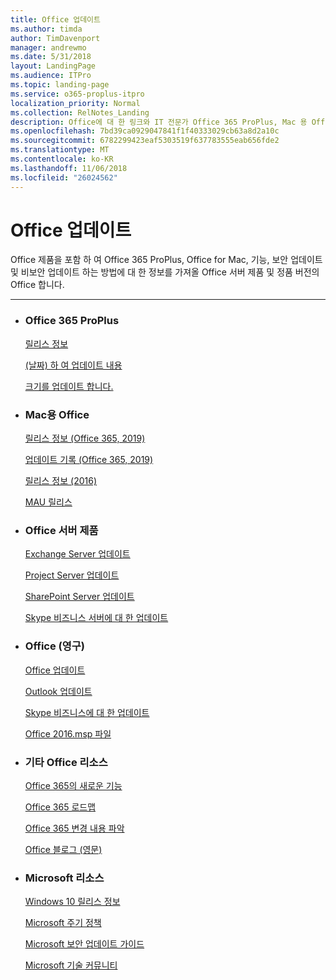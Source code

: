 ```yaml
---
title: Office 업데이트
ms.author: timda
author: TimDavenport
manager: andrewmo
ms.date: 5/31/2018
layout: LandingPage
ms.audience: ITPro
ms.topic: landing-page
ms.service: o365-proplus-itpro
localization_priority: Normal
ms.collection: RelNotes_Landing
description: Office에 대 한 링크와 IT 전문가 Office 365 ProPlus, Mac 용 Office, 영구 Office 및 Office Server에 대 한 콘텐츠를 릴리스하고 제공 제품
ms.openlocfilehash: 7bd39ca0929047841f1f40333029cb63a8d2a10c
ms.sourcegitcommit: 6782299423eaf5303519f637783555eab656fde2
ms.translationtype: MT
ms.contentlocale: ko-KR
ms.lasthandoff: 11/06/2018
ms.locfileid: "26024562"
---
```

# <a name="office-updates"></a>Office 업데이트

  
Office 제품을 포함 하 여 Office 365 ProPlus, Office for Mac, 기능, 보안 업데이트 및 비보안 업데이트 하는 방법에 대 한 정보를 가져올 Office 서버 제품 및 정품 버전의 Office 합니다.
  

---

<ul class="panelContent cardsW">
    <li>
        <div class="cardSize">
            <div class="cardPadding">
                <div class="card">
                    <div class="cardText">
                        <h3>Office 365 ProPlus</h3>
                        <p><a href="release-notes-office365-proplus.md">릴리스 정보</a></p>
                        <p><a href="update-history-office365-proplus-by-date.md">(날짜) 하 여 업데이트 내용</a></p>
                        <p><a href="download-sizes-office365-proplus-updates.md">크기를 업데이트 합니다.</a></p>
                    </div>
                </div>
            </div>
        </div>
    </li>
    <li>
        <div class="cardSize">
            <div class="cardPadding">
                <div class="card">
                    <div class="cardText">
                        <h3>Mac용 Office</h3>
                        <p><a href="release-notes-office-for-mac.md">릴리스 정보 (Office 365, 2019)</a></p>
                        <p><a href="update-history-office-for-mac.md">업데이트 기록 (Office 365, 2019)</a></p>
                        <p><a href="release-notes-office-2016-mac.md">릴리스 정보 (2016)</a></p>
                        <p><a href="release-history-microsoft-autoupdate.md">MAU 릴리스</a></p>
                     </div>
                </div>
            </div>
        </div>
    </li>
    <li>
        <div class="cardSize">
            <div class="cardPadding">
                <div class="card">
                    <div class="cardText">
                        <h3>Office 서버 제품</h3>
                        <p><a href="https://docs.microsoft.com/Exchange/new-features/build-numbers-and-release-dates">Exchange Server 업데이트</a></p>
                        <p><a href="project-server-updates.md">Project Server 업데이트</a></p>
                        <p><a href="sharepoint-updates.md">SharePoint Server 업데이트</a></p>
                        <p><a href="https://docs.microsoft.com/SkypeForBusiness/sfb-server-updates">Skype 비즈니스 서버에 대 한 업데이트</a></p>
               </div>
                </div>
            </div>
        </div> 
    </li>
</ul>  


<ul class="panelContent cardsW">
    <li>
        <div class="cardSize">
            <div class="cardPadding">
                <div class="card">
                    <div class="cardText">
                        <h3>Office (영구)</h3>
                            <p><a href="office-updates-msi.md">Office 업데이트</a></p>
                            <p><a href="outlook-updates-msi.md">Outlook 업데이트</a></p>
                            <p><a href="https://docs.microsoft.com/SkypeForBusiness/sfb-client-updates">Skype 비즈니스에 대 한 업데이트</a></p>
                            <p><a href="msp-files-office-2016.md">Office 2016.msp 파일</a></p>
                    </div>
                </div>
            </div>
        </div>
    </li>
    <li>
        <div class="cardSize">
            <div class="cardPadding">
                <div class="card">
                    <div class="cardText">
                        <h3>기타 Office 리소스</h3>
                            <p><a href="https://support.office.com/article/95c8d81d-08ba-42c1-914f-bca4603e1426">Office 365의 새로운 기능</a></p>
                            <p><a href="https://www.microsoft.com/microsoft-365/roadmap?rtc=2&filters=O365">Office 365 로드맵</a></p>
                            <p><a href="https://support.office.com/article/719f4904-cbdd-4889-a0cf-fbd7837dfecd">Office 365 변경 내용 파악</a></p>
                            <p><a href="https://www.microsoft.com/microsoft-365/blog/office/">Office 블로그 (영문)</a></p>
                    </div>
                </div>
            </div>
        </div>
    </li>
    <li>
        <div class="cardSize">
            <div class="cardPadding">
                <div class="card">
                    <div class="cardText">
                        <h3>Microsoft 리소스</h3>
                            <p><a href="https://www.microsoft.com/itpro/windows-10/release-information">Windows 10 릴리스 정보</a></p>
                            <p><a href="https://support.microsoft.com/lifecycle">Microsoft 주기 정책</a></p>
                            <p><a href="https://portal.msrc.microsoft.com/">Microsoft 보안 업데이트 가이드</a></p>
                            <p><a href="https://techcommunity.microsoft.com/">Microsoft 기술 커뮤니티</a></p>
                    </div>
                </div>
            </div>
        </div>
    </li>
</ul>  
